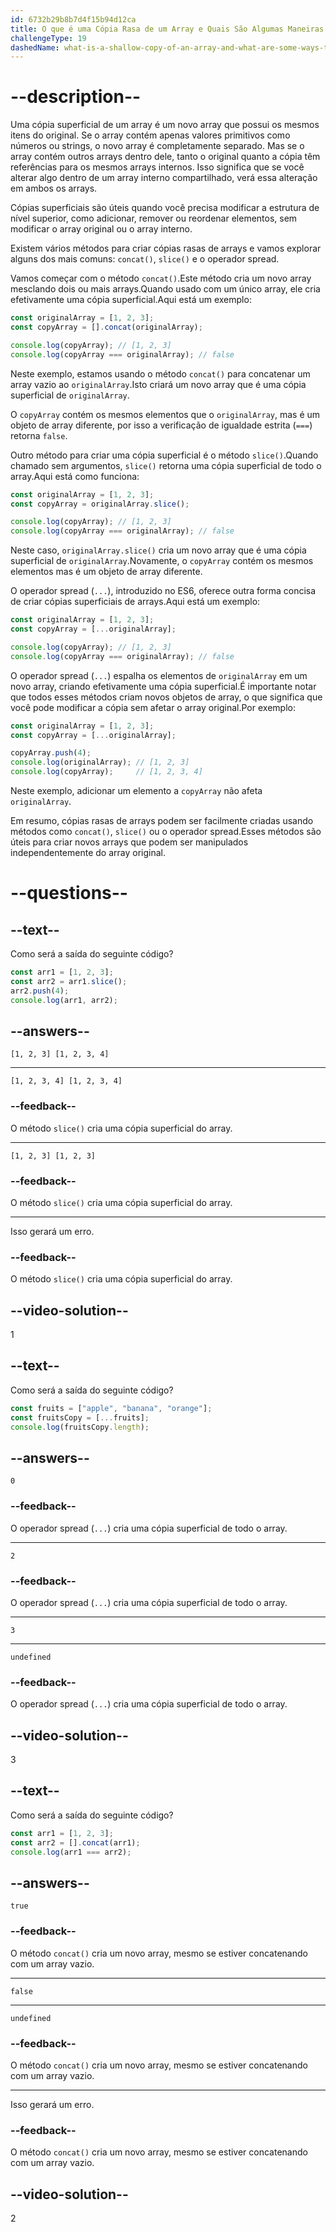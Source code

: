```yaml
---
id: 6732b29b8b7d4f15b94d12ca
title: O que é uma Cópia Rasa de um Array e Quais São Algumas Maneiras de Criar Essas Cópias?
challengeType: 19
dashedName: what-is-a-shallow-copy-of-an-array-and-what-are-some-ways-to-create-these-copies
---
```


# --description--

Uma cópia superficial de um array é um novo array que possui os mesmos itens do original. Se o array contém apenas valores primitivos como números ou strings, o novo array é completamente separado. Mas se o array contém outros arrays dentro dele, tanto o original quanto a cópia têm referências para os mesmos arrays internos. Isso significa que se você alterar algo dentro de um array interno compartilhado, verá essa alteração em ambos os arrays.

Cópias superficiais são úteis quando você precisa modificar a estrutura de nível superior, como adicionar, remover ou reordenar elementos, sem modificar o array original ou o array interno.

Existem vários métodos para criar cópias rasas de arrays e vamos explorar alguns dos mais comuns: `concat()`, `slice()` e o operador spread.

Vamos começar com o método `concat()`.Este método cria um novo array mesclando dois ou mais arrays.Quando usado com um único array, ele cria efetivamente uma cópia superficial.Aqui está um exemplo:

```js
const originalArray = [1, 2, 3];
const copyArray = [].concat(originalArray);

console.log(copyArray); // [1, 2, 3]
console.log(copyArray === originalArray); // false
```

Neste exemplo, estamos usando o método `concat()` para concatenar um array vazio ao `originalArray`.Isto criará um novo array que é uma cópia superficial de `originalArray`. 

O `copyArray` contém os mesmos elementos que o `originalArray`, mas é um objeto de array diferente, por isso a verificação de igualdade estrita (`===`) retorna `false`.

Outro método para criar uma cópia superficial é o método `slice()`.Quando chamado sem argumentos, `slice()` retorna uma cópia superficial de todo o array.Aqui está como funciona:

```js
const originalArray = [1, 2, 3];
const copyArray = originalArray.slice();

console.log(copyArray); // [1, 2, 3]
console.log(copyArray === originalArray); // false
```

Neste caso, `originalArray.slice()` cria um novo array que é uma cópia superficial de `originalArray`.Novamente, o `copyArray` contém os mesmos elementos mas é um objeto de array diferente.

O operador spread (`...`), introduzido no ES6, oferece outra forma concisa de criar cópias superficiais de arrays.Aqui está um exemplo:

```js
const originalArray = [1, 2, 3];
const copyArray = [...originalArray];

console.log(copyArray); // [1, 2, 3]
console.log(copyArray === originalArray); // false
```

O operador spread (`...`) espalha os elementos de `originalArray` em um novo array, criando efetivamente uma cópia superficial.É importante notar que todos esses métodos criam novos objetos de array, o que significa que você pode modificar a cópia sem afetar o array original.Por exemplo:

```js
const originalArray = [1, 2, 3];
const copyArray = [...originalArray];

copyArray.push(4);
console.log(originalArray); // [1, 2, 3]
console.log(copyArray);     // [1, 2, 3, 4]
```

Neste exemplo, adicionar um elemento a `copyArray` não afeta `originalArray`.

Em resumo, cópias rasas de arrays podem ser facilmente criadas usando métodos como `concat()`, `slice()` ou o operador spread.Esses métodos são úteis para criar novos arrays que podem ser manipulados independentemente do array original.

# --questions--

## --text--

Como será a saída do seguinte código?

```js
const arr1 = [1, 2, 3];
const arr2 = arr1.slice();
arr2.push(4);
console.log(arr1, arr2);
```

## --answers--

`[1, 2, 3] [1, 2, 3, 4]`

---

`[1, 2, 3, 4] [1, 2, 3, 4]`

### --feedback--

O método `slice()` cria uma cópia superficial do array.

---

`[1, 2, 3] [1, 2, 3]`

### --feedback--

O método `slice()` cria uma cópia superficial do array.

---

Isso gerará um erro.

### --feedback--

O método `slice()` cria uma cópia superficial do array.

## --video-solution--

1

## --text--

Como será a saída do seguinte código?

```js
const fruits = ["apple", "banana", "orange"];
const fruitsCopy = [...fruits];
console.log(fruitsCopy.length);
```

## --answers--

`0`

### --feedback--

O operador spread (`...`) cria uma cópia superficial de todo o array.

---

`2`

### --feedback--

O operador spread (`...`) cria uma cópia superficial de todo o array.

---

`3`

---

`undefined`

### --feedback--

O operador spread (`...`) cria uma cópia superficial de todo o array.

## --video-solution--

3

## --text--

Como será a saída do seguinte código?

```js
const arr1 = [1, 2, 3];
const arr2 = [].concat(arr1);
console.log(arr1 === arr2);
```

## --answers--

`true`

### --feedback--

O método `concat()` cria um novo array, mesmo se estiver concatenando com um array vazio.

---

`false`

---

`undefined`

### --feedback--

O método `concat()` cria um novo array, mesmo se estiver concatenando com um array vazio.

---

Isso gerará um erro.

### --feedback--

O método `concat()` cria um novo array, mesmo se estiver concatenando com um array vazio.

## --video-solution--

2
